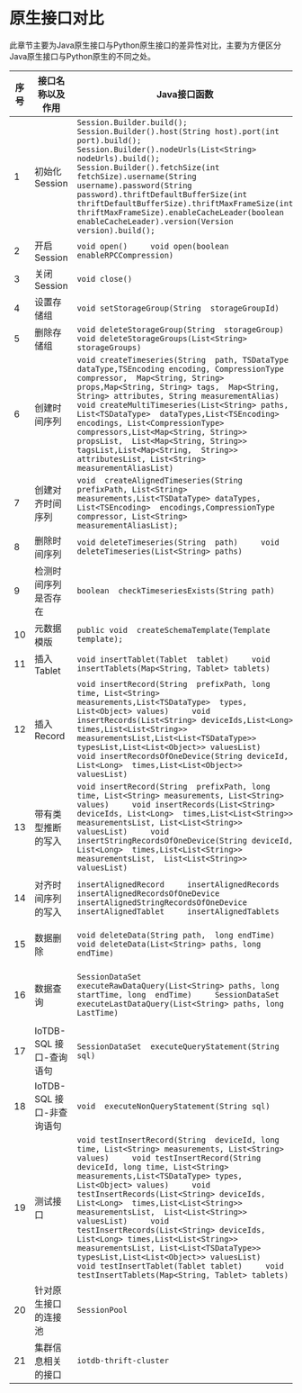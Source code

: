<!--

    Licensed to the Apache Software Foundation (ASF) under one
    or more contributor license agreements.  See the NOTICE file
    distributed with this work for additional information
    regarding copyright ownership.  The ASF licenses this file
    to you under the Apache License, Version 2.0 (the
    "License"); you may not use this file except in compliance
    with the License.  You may obtain a copy of the License at
    
        http://www.apache.org/licenses/LICENSE-2.0
    
    Unless required by applicable law or agreed to in writing,
    software distributed under the License is distributed on an
    "AS IS" BASIS, WITHOUT WARRANTIES OR CONDITIONS OF ANY
    KIND, either express or implied.  See the License for the
    specific language governing permissions and limitations
    under the License.

-->

# 原生接口对比

此章节主要为Java原生接口与Python原生接口的差异性对比，主要为方便区分Java原生接口与Python原生的不同之处。



| 序号 | 接口名称以及作用          | Java接口函数                                                 | Python接口函数                                               | <div style="width: 200pt">接口对比说明</div>                                                 |
| ---- | ------------------------- | ------------------------------------------------------------ | ------------------------------------------------------------ | ------------------------------------------------------------ |
| 1    | 初始化Session             | `Session.Builder.build();     Session.Builder().host(String host).port(int port).build();     Session.Builder().nodeUrls(List<String> nodeUrls).build();     Session.Builder().fetchSize(int fetchSize).username(String  username).password(String password).thriftDefaultBufferSize(int  thriftDefaultBufferSize).thriftMaxFrameSize(int  thriftMaxFrameSize).enableCacheLeader(boolean  enableCacheLeader).version(Version version).build();` | `Session(ip, port_, username_,  password_,fetch_size=1024, zone_id="UTC+8")` | 1.Python原生接口缺少使用默认配置初始化session     2.Python原生接口缺少指定多个可连接节点初始化session     3.Python原生接口缺失使用其他配置项初始化session |
| 2    | 开启 Session              | `void open()     void open(boolean enableRPCCompression)`    | `session.open(enable_rpc_compression=False)`                 |                                                              |
| 3    | 关闭 Session              | `void close()`                                               | `session.close()`                                            |                                                              |
| 4    | 设置存储组                | `void setStorageGroup(String  storageGroupId)`               | `session.set_storage_group(group_name)`                      |                                                              |
| 5    | 删除存储组                | `void deleteStorageGroup(String  storageGroup)     void deleteStorageGroups(List<String> storageGroups)` | `session.delete_storage_group(group_name)     session.delete_storage_groups(group_name_lst)` |                                                              |
| 6    | 创建时间序列              | `void createTimeseries(String  path, TSDataType dataType,TSEncoding encoding, CompressionType compressor,  Map<String, String> props,Map<String, String> tags,  Map<String, String> attributes, String measurementAlias)             void createMultiTimeseries(List<String> paths, List<TSDataType>  dataTypes,List<TSEncoding> encodings, List<CompressionType>  compressors,List<Map<String, String>> propsList,  List<Map<String, String>> tagsList,List<Map<String,  String>> attributesList, List<String> measurementAliasList)` | `session.create_time_series(ts_path,  data_type, encoding, compressor,props=None, tags=None, attributes=None,  alias=None)             session.create_multi_time_series(ts_path_lst, data_type_lst, encoding_lst, compressor_lst,props_lst=None,  tags_lst=None, attributes_lst=None, alias_lst=None)` |                                                              |
| 7    | 创建对齐时间序列          | `void  createAlignedTimeseries(String prefixPath, List<String>  measurements,List<TSDataType> dataTypes, List<TSEncoding>  encodings,CompressionType compressor, List<String>  measurementAliasList);` | `session.create_aligned_time_series(device_id,  measurements_lst, data_type_lst, encoding_lst, compressor_lst)` |                                                              |
| 8    | 删除时间序列              | `void deleteTimeseries(String  path)     void deleteTimeseries(List<String> paths)` | `session.delete_time_series(paths_list)`                     | Python原生接口缺少删除一个时间序列的接口                     |
| 9    | 检测时间序列是否存在      | `boolean  checkTimeseriesExists(String path)`                | `session.check_time_series_exists(path)`                     |                                                              |
| 10   | 元数据模版                | `public void  createSchemaTemplate(Template template);`      |                                                              |                                                              |
| 11   | 插入Tablet                | `void insertTablet(Tablet  tablet)     void insertTablets(Map<String, Tablet> tablets)` | `session.insert_tablet(tablet_)     session.insert_tablets(tablet_lst)` |                                                              |
| 12   | 插入Record                | `void insertRecord(String  prefixPath, long time, List<String> measurements,List<TSDataType>  types, List<Object> values)     void insertRecords(List<String> deviceIds,List<Long>  times,List<List<String>> measurementsList,List<List<TSDataType>>  typesList,List<List<Object>> valuesList)     void insertRecordsOfOneDevice(String deviceId, List<Long>  times,List<List<Object>> valuesList)` | `session.insert_record(device_id,  timestamp, measurements_, data_types_, values_)     session.insert_records(device_ids_, time_list_, measurements_list_,  data_type_list_, values_list_)     session.insert_records_of_one_device(device_id, time_list, measurements_list,  data_types_list, values_list)` |                                                              |
| 13   | 带有类型推断的写入        | `void insertRecord(String  prefixPath, long time, List<String> measurements, List<String>  values)     void insertRecords(List<String> deviceIds, List<Long>  times,List<List<String>> measurementsList, List<List<String>>  valuesList)     void insertStringRecordsOfOneDevice(String deviceId, List<Long>  times,List<List<String>> measurementsList,  List<List<String>> valuesList)` | `session.insert_str_record(device_id,  timestamp, measurements, string_values)` | 1.Python原生接口缺少插入多个  Record的接口     2.Python原生接口缺少插入同属于一个 device 的多个 Record |
| 14   | 对齐时间序列的写入        | `insertAlignedRecord     insertAlignedRecords     insertAlignedRecordsOfOneDevice     insertAlignedStringRecordsOfOneDevice     insertAlignedTablet     insertAlignedTablets` | `insert_aligned_record     insert_aligned_records     insert_aligned_records_of_one_device     insert_aligned_tablet     insert_aligned_tablets` | Python原生接口缺少带有判断类型的对齐时间序列的写入           |
| 15   | 数据删除                  | `void deleteData(String path,  long endTime)     void deleteData(List<String> paths, long endTime)` |                                                              | 1.Python原生接口缺少删除一条数据的接口     2.Python原生接口缺少删除多条数据的接口 |
| 16   | 数据查询                  | `SessionDataSet  executeRawDataQuery(List<String> paths, long startTime, long  endTime)     SessionDataSet executeLastDataQuery(List<String> paths, long  LastTime)` |                                                              | 1.Python原生接口缺少原始数据查询的接口     2.Python原生接口缺少查询最后一条时间戳大于等于某个时间点的数据的接口 |
| 17   | IoTDB-SQL 接口-查询语句   | `SessionDataSet  executeQueryStatement(String sql)`          | `session.execute_query_statement(sql)`                       |                                                              |
| 18   | IoTDB-SQL 接口-非查询语句 | `void  executeNonQueryStatement(String sql)`                 | `session.execute_non_query_statement(sql)`                   |                                                              |
| 19   | 测试接口                  | `void testInsertRecord(String  deviceId, long time, List<String> measurements, List<String>  values)     void testInsertRecord(String deviceId, long time, List<String>  measurements,List<TSDataType> types, List<Object> values)     void testInsertRecords(List<String> deviceIds, List<Long>  times,List<List<String>> measurementsList,  List<List<String>> valuesList)     void testInsertRecords(List<String> deviceIds, List<Long> times,List<List<String>>  measurementsList, List<List<TSDataType>>  typesList,List<List<Object>> valuesList)     void testInsertTablet(Tablet tablet)     void testInsertTablets(Map<String, Tablet> tablets)` | Python  客户端对测试的支持是基于testcontainers库             | Python接口无原生的测试接口                                   |
| 20   | 针对原生接口的连接池      | `SessionPool`                                                |                                                              | Python接口无针对原生接口的连接池                             |
| 21   | 集群信息相关的接口        | `iotdb-thrift-cluster`                                       |                                                              | Python接口不支持集群信息相关的接口                           |